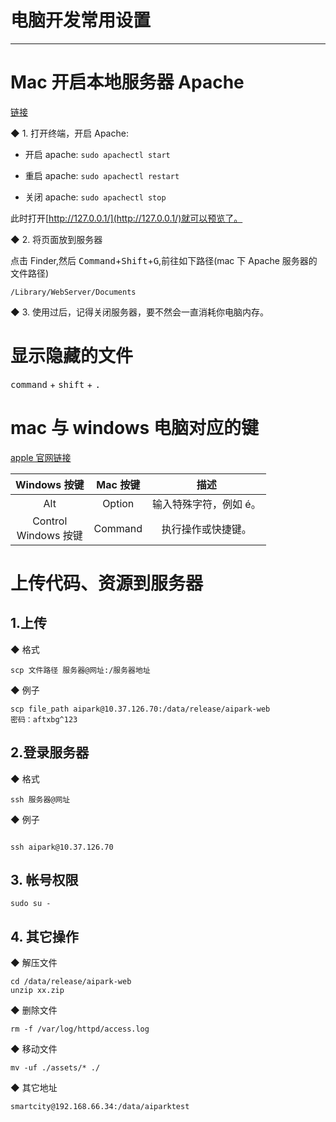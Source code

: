 #  电脑开发常用设置

---

# Mac 开启本地服务器 Apache

[链接](https://blog.csdn.net/weixin_40222512/article/details/95528139)

◆ 1. 打开终端，开启 Apache:

- 开启 apache: `sudo apachectl start`

- 重启 apache: `sudo apachectl restart`

- 关闭 apache: `sudo apachectl stop`

此时打开[http://127.0.0.1/](http://127.0.0.1/)就可以预览了。

◆ 2. 将页面放到服务器

点击 Finder,然后 <kbd>Command</kbd>+<kbd>Shift</kbd>+<kbd>G</kbd>,前往如下路径(mac 下 Apache 服务器的文件路径)

```
/Library/WebServer/Documents
```

◆ 3. 使用过后，记得关闭服务器，要不然会一直消耗你电脑内存。

# 显示隐藏的文件

<kbd>command</kbd> + <kbd>shift</kbd> + <kbd>.</kbd>

# mac 与 windows 电脑对应的键

[apple 官网链接](https://support.apple.com/zh-cn/guide/mac-help/cpmh0152/mac)

|       Windows 按键        | Mac 按键 |          描述          |
| :-----------------------: | :------: | :--------------------: |
|            Alt            |  Option  | 输入特殊字符，例如 é。 |
| Control<br />Windows 按键 | Command  |   执行操作或快捷键。   |

# 上传代码、资源到服务器

## 1.上传

◆ 格式

```
scp 文件路径 服务器@网址:/服务器地址
```

◆ 例子

```
scp file_path aipark@10.37.126.70:/data/release/aipark-web
密码：aftxbg^123
```

## 2.登录服务器

◆ 格式

```
ssh 服务器@网址
```

◆ 例子

```

ssh aipark@10.37.126.70
```

## 3. 帐号权限

```
sudo su -
```

## 4. 其它操作

◆ 解压文件

```
cd /data/release/aipark-web
unzip xx.zip
```

◆ 删除文件

```
rm -f /var/log/httpd/access.log
```

◆ 移动文件

```
mv -uf ./assets/* ./
```

◆ 其它地址

```
smartcity@192.168.66.34:/data/aiparktest
```
